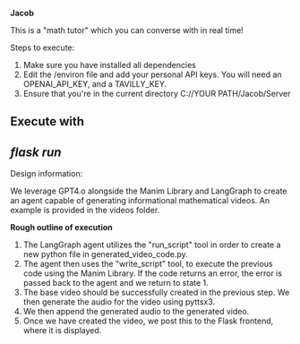 **Jacob**

This is a "math tutor" which you can converse with in real time! 

Steps to execute:

1. Make sure you have installed all dependencies
2. Edit the /environ file and add your personal API keys. You will need an OPENAI_API_KEY, and a TAVILLY_KEY.
3. Ensure that you're in the current directory C://YOUR PATH/Jacob/Server

Execute with
-----------------
*flask run*
-----------

Design information:

We leverage GPT4.o alongside the Manim Library and LangGraph to create an agent capable of generating informational mathematical videos. An example is provided in the videos folder.

**Rough outline of execution**

1. The LangGraph agent utilizes the "run_script" tool in order to create a new python file in generated_video_code.py.
2. The agent then uses the "write_script" tool, to execute the previous code using the Manim Library. If the code returns an error, the error is passed back to the agent and we return to state 1.
3. The base video should be successfully created in the previous step. We then  generate the audio for the video using pyttsx3.
4. We then append the generated audio to the generated video.
5. Once we have created the video, we post this to the Flask frontend, where it is displayed.



